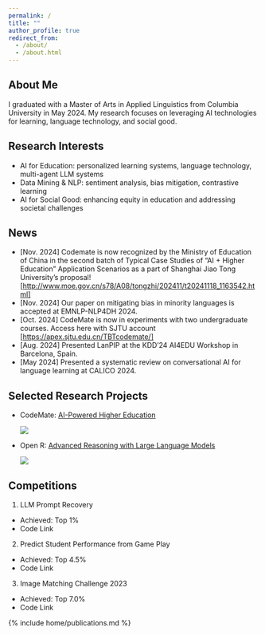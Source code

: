 ```yaml
---
permalink: /
title: ""
author_profile: true
redirect_from: 
  - /about/
  - /about.html
---
```


## About Me
I graduated with a Master of Arts in Applied Linguistics from Columbia University in May 2024. My research focuses on leveraging AI technologies for learning, language technology, and social good.

## Research Interests
  - AI for Education: personalized learning systems, language technology, multi-agent LLM systems
  - Data Mining & NLP: sentiment analysis, bias mitigation, contrastive learning
  - AI for Social Good: enhancing equity in education and addressing societal challenges


## News
  - [Nov. 2024] Codemate is now recognized by the Ministry of Education of China in the second batch of Typical Case Studies of “AI + Higher Education” Application Scenarios as a part of Shanghai Jiao Tong University’s proposal! [http://www.moe.gov.cn/s78/A08/tongzhi/202411/t20241118_1163542.html]
  - [Nov. 2024] Our paper on mitigating bias in minority languages is accepted at EMNLP-NLP4DH 2024.
  - [Oct. 2024] CodeMate is now in experiments with two undergraduate courses. Access here with SJTU account [https://apex.sjtu.edu.cn/TBTcodemate/]
  - [Aug. 2024] Presented LanPIP at the KDD’24 AI4EDU Workshop in Barcelona, Spain.
  - [May 2024] Presented a systematic review on conversational AI for language learning at CALICO 2024.

## Selected Research Projects
  - CodeMate: [AI-Powered Higher Education](http://apex.sjtu.edu.cn/TBTcodemate/)
    <p><img src="{{ site.baseurl }}/images/researches/code_mate.png"  style=""></p>    

  - Open R: [Advanced Reasoning with Large Language Models](https://github.com/openreasoner/openr)
    <p class="home-openr-img"><img src="{{ site.baseurl }}/images/researches/openr.png"  style=""></p> 

## Competitions
  1. LLM Prompt Recovery
  - Achieved: Top 1%
  - Code Link
  2. Predict Student Performance from Game Play
  - Achieved: Top 4.5%
  - Code Link
  3. Image Matching Challenge 2023
  - Achieved: Top 7.0%
  - Code Link


{% include home/publications.md %}
